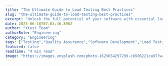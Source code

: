 ```yaml
---
title: "The Ultimate Guide to Load Testing Best Practices"
slug: "the-ultimate-guide-to-load-testing-best-practices"
excerpt: "Unlock the full potential of your software with essential load testing best practices. Dive into our comprehensive guide to optimize performance, prevent crashes, and ensure seamless user experience even under heavy loads. Dont miss the opportunity to create a robust and reliable software system that stands the test of time."
date: 2025-06-16T07:03:46.896Z
author: "Xtest Team"
authorRole: "Engineering"
category: "Engineering"
tags: ["Testing","Quality Assurance","Software Development","Load Testing","Performance"]
featured: false
readTime: "4 min read"
image: "https://images.unsplash.com/photo-1629654297299-c8506221ca97?w=1200&h=600&fit=crop"
---
```


